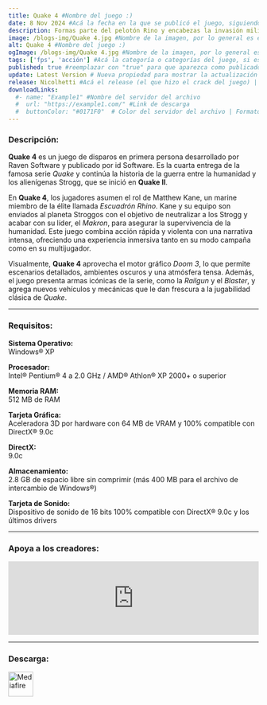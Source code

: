 ```yaml
---
title: Quake 4 #Nombre del juego :)
date: 8 Nov 2024 #Acá la fecha en la que se publicó el juego, siguiendo este formato: Dia "30", Mes "Oct", Año "2024" = como debe quedar: 30 Oct 2024
description: Formas parte del pelotón Rino y encabezas la invasión militar de la Tierra un planeta alienígena hostil. Pero en esta guerra desesperada por la supervivencia contra un enemigo implacable, descubrirás que el único modo de derrotarle es... convertirte en uno de ellos. #Acá una mini descripción del juego
image: /blogs-img/Quake 4.jpg #Nombre de la imagen, por lo general es exactamente el mismo nombre que el juego excluyendo lo ":" (Dos puntos)
alt: Quake 4 #Nombre del juego :)
ogImage: /blogs-img/Quake 4.jpg #Nombre de la imagen, por lo general es exactamente el mismo nombre que el juego excluyendo lo ":" (Dos puntos)
tags: ['fps', 'acción'] #Acá la categoría o categorías del juego, si es más de una se coloca en este formato: ['categoría1', 'categoría2']
published: true #reemplazar con "true" para que aparezca como publicado
update: Latest Version # Nueva propiedad para mostrar la actualización | Formato: v1.0.0
release: Nicolhetti #Acá el release (el que hizo el crack del juego) | Formato: Nicolhetti
downloadLinks:
  #- name: "Example1" #Nombre del servidor del archivo
  #  url: "https://example1.com/" #Link de descarga
  #  buttonColor: "#0171F0"  # Color del servidor del archivo | Formato hexadecimal | MediaFire: #0171F0 | Buzzheavier: #FF6600 |
---
```


<!--En VSCode seleccionando una palabra, por ejemplo: "Quake 4" y apretando Ctrl+F2 se seleccionan todas las palabras iguales-->

### Descripción:
**Quake 4** es un juego de disparos en primera persona desarrollado por Raven Software y publicado por id Software. Es la cuarta entrega de la famosa serie *Quake* y continúa la historia de la guerra entre la humanidad y los alienígenas Strogg, que se inició en **Quake II**. 

En **Quake 4**, los jugadores asumen el rol de Matthew Kane, un marine miembro de la élite llamada *Escuadrón Rhino*. Kane y su equipo son enviados al planeta Stroggos con el objetivo de neutralizar a los Strogg y acabar con su líder, el *Makron*, para asegurar la supervivencia de la humanidad. Este juego combina acción rápida y violenta con una narrativa intensa, ofreciendo una experiencia inmersiva tanto en su modo campaña como en su multijugador.

Visualmente, **Quake 4** aprovecha el motor gráfico *Doom 3*, lo que permite escenarios detallados, ambientes oscuros y una atmósfera tensa. Además, el juego presenta armas icónicas de la serie, como la *Railgun* y el *Blaster*, y agrega nuevos vehículos y mecánicas que le dan frescura a la jugabilidad clásica de *Quake*.
<!--Prompt para Chat-GPT: Hazme una descripción para el juego "Quake 4" y cada que menciones "Quake 4" ponlo en negrita -->

---

### Requisitos:
**Sistema Operativo:**  
Windows® XP

**Procesador:**  
Intel® Pentium® 4 a 2.0 GHz / AMD® Athlon® XP 2000+ o superior

**Memoria RAM:**  
512 MB de RAM

**Tarjeta Gráfica:**  
Aceleradora 3D por hardware con 64 MB de VRAM y 100% compatible con DirectX® 9.0c

**DirectX:**  
9.0c

**Almacenamiento:**  
2.8 GB de espacio libre sin comprimir (más 400 MB para el archivo de intercambio de Windows®)

**Tarjeta de Sonido:**  
Dispositivo de sonido de 16 bits 100% compatible con DirectX® 9.0c y los últimos drivers

<!--Si falta o sobra un requisito se quita o se agrega manteniendo el mismo formato-->

---

### Apoya a los creadores:
<iframe src="https://store.steampowered.com/widget/2210/" frameborder="0" style="background-color: transparent; width: 100% !important; aspect-ratio: 646 / 190;"></iframe>

<!--Reemplazar los numeros (AppID) del juego (en este caso 2668510) por el numero (AppID) correspondiente con el juego a publicar-->
<!--El AppID se encuentra en la URL del Juego en Steam-->

---

### Descarga:

[<img src="https://gist.github.com/cxmeel/0dbc95191f239b631c3874f4ccf114e2/raw/download.svg" alt="Mediafire" height="50" />](https://www.mediafire.com/file/irmz2nkgyw89zg3/Quake_4.zip/file)

<!-- # se debe reemplazar por el link de descarga-->

<!--NOMBRE-DEL-SERVICIO se debe reemplazar por el servicio donde está subido el juego-->